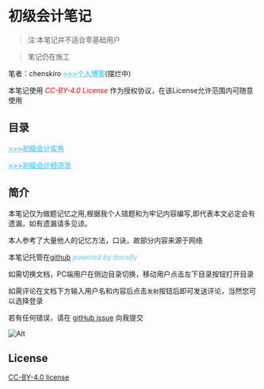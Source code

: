 # 初级会计笔记

> 注:本笔记并不适合零基础用户

> 笔记仍在施工

笔者：chenskiro <a href="https://www.chenskiro.com" style="color:#66ccff; font-weight: 700">&gt;&gt;&gt;个人博客</a>(摆烂中)

本笔记使用 <em style="color:red">CC-BY-4.0 License</em> 作为授权协议，在该License允许范围内可随意使用

## 目录

<a href="https://www.chenskiro.eu.org/#/junior-level/实物" style="color:#66ccff; font-weight: 700">&gt;&gt;&gt;初级会计实务</a>

<a href="https://www.chenskiro.eu.org/#/junior-level/经济法" style="color:#66ccff; font-weight: 700">&gt;&gt;&gt;初级会计经济法</a>

## 简介

本笔记仅为做题记忆之用,根据我个人错题和为牢记内容编写,即代表本文必定会有遗漏，如有遗漏请多见谅。

本人参考了大量他人的记忆方法，口诀，故部分内容来源于网络

本笔记托管在[github](https://github.com/DTpeel/accounting-exam-notes)  <em style="color:#66ccff">powered by docsify</em> 

如需切换文档，PC端用户在侧边目录切换，移动用户点击左下目录按钮打开目录

如需评论在文档下方输入用户名和内容后点击`发射`按钮后即可发送评论，当然您可以选择登录

若有任何错误，请在 [gitHub issue](https://github.com/DTpeel/accounting-exam-notes/issues) 向我提交

![Alt](https://repobeats.axiom.co/api/embed/4faffb76b78062ebec1fbd55f20ab690bc10e46b.svg "Repobeats analytics image")


## License 
  
[CC-BY-4.0 license](LICENSE)
